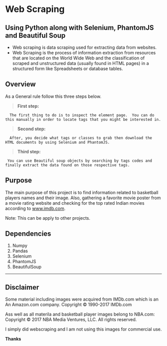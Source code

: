 # Web Scraping

## Using Python along with Selenium, PhantomJS and Beautiful Soup 

- Web scraping is data scraping used for extracting data from websites. 
- Web Scraping is the process of information extraction from resources that are located on the World Wide Web and the classification of scraped and unstructured data (usually found in HTML pages) in a structured form like Spreadsheets or database tables.

## Overview

As a General rule follow this three steps below.

> **First step:**

      The first thing to do is to inspect the element page.  You can do this manually in order to locate tags that you might be interested in. 

> **Second step:**

      After, you decide what tags or classes to grab then download the HTML documents by using Selenium and PhantomJS.


> **Third step:**

     You can use Beautiful soup objects by searching by tags codes and finally extract the data found on those respective tags. 


## Purpose

The main purpose of this project is to find information related to basketball players names and their image.  Also, gathering a favorite movie poster from a movie rating website and checking for the top rated Indian movies according to www.imdb.com. 

Note:  This can be apply to other projects.

## Dependencies

1. Numpy
2. Pandas
3. Selenium
4. PhantomJS
5. BeautifulSoup

----

## Disclaimer

Some material including images were acquired from IMDb.com which is an An Amazon.com company. Copyright © 1990-2017 IMDb.com

Ass well as all materila and basketball player images belong to NBA.com:  Copyright © 2017 NBA Media Ventures, LLC. All rights reserved.

I simply did webscraping and I am not using this images for commercial use.

**Thanks**

